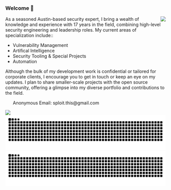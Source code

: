 ### Welcome 👋

<!-- <img src="src/banner-github-profile.png"> -->

<img align="right" style="margin-bottom:1rem;" src="https://github-readme-stats.vercel.app/api?username=Konsole512&hide=stars&show_icons=true&card_width=250&theme=city_lights">

<p>
  As a seasoned Austin-based security expert, I bring a wealth of knowledge and experience with 17 years in the field, combining high-level security engineering and leadership roles. My current areas of specialization include::
  <ul>
  <li> Vulnerability Management</li>
  <li> Artifical Intelligence</li>
  <li> Security Tooling & Special Projects</li>
  <li> Automation</li>
  </ul>
  Although the bulk of my development work is confidential or tailored for corporate clients, I encourage you to get in touch or keep an eye on my updates. I plan to share smaller-scale projects with the open source community, offering a glimpse into my diverse portfolio and contributions to the field.
<ul></ul>
<ul>Anonymous Email: sploit.this@gmail.com</ul>
</p>

<p>
<img align="left" src="https://skillicons.dev/icons?i=python,rust,powershell,aws,azure,bash,githubactions,grafana,graphql,linux,mongodb,mysql,nginx,sqlite,selenium">
</p>


![GitHub Snake Light](https://raw.githubusercontent.com/Konsole512/Konsole512/output/github-contribution-grid-snake.svg#gh-light-mode-only)
![GitHub Snake dark](https://raw.githubusercontent.com/Konsole512/Konsole512/output/github-contribution-grid-snake-dark.svg#gh-dark-mode-only)
